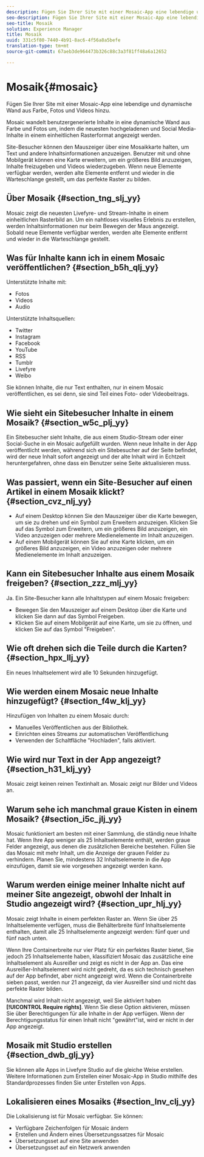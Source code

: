```yaml
---
description: Fügen Sie Ihrer Site mit einer Mosaic-App eine lebendige und dynamische Wand aus Farbe, Fotos und Videos hinzu.
seo-description: Fügen Sie Ihrer Site mit einer Mosaic-App eine lebendige und dynamische Wand aus Farbe, Fotos und Videos hinzu.
seo-title: Mosaik
solution: Experience Manager
title: Mosaik
uuid: 331c5f80-7440-4b91-8ac6-4f56a8a5befe
translation-type: tm+mt
source-git-commit: 67aeb3de964473b326c88c3a3f81ff48a6a12652

---
```



# Mosaik{#mosaic}

Fügen Sie Ihrer Site mit einer Mosaic-App eine lebendige und dynamische Wand aus Farbe, Fotos und Videos hinzu.

Mosaic wandelt benutzergenerierte Inhalte in eine dynamische Wand aus Farbe und Fotos um, indem die neuesten hochgeladenen und Social Media-Inhalte in einem einheitlichen Rasterformat angezeigt werden.

Site-Besucher können den Mauszeiger über eine Mosaikkarte halten, um Text und andere Inhaltsinformationen anzuzeigen. Benutzer mit und ohne Mobilgerät können eine Karte erweitern, um ein größeres Bild anzuzeigen, Inhalte freizugeben und Videos wiederzugeben. Wenn neue Elemente verfügbar werden, werden alte Elemente entfernt und wieder in die Warteschlange gestellt, um das perfekte Raster zu bilden.

## Über Mosaik {#section_tng_slj_yy}

Mosaic zeigt die neuesten Livefyre- und Stream-Inhalte in einem einheitlichen Rasterbild an. Um ein nahtloses visuelles Erlebnis zu erstellen, werden Inhaltsinformationen nur beim Bewegen der Maus angezeigt. Sobald neue Elemente verfügbar werden, werden alte Elemente entfernt und wieder in die Warteschlange gestellt.

## Was für Inhalte kann ich in einem Mosaic veröffentlichen? {#section_b5h_qlj_yy}

Unterstützte Inhalte mit:

* Fotos
* Videos
* Audio

Unterstützte Inhaltsquellen:

* Twitter
* Instagram
* Facebook
* YouTube
* RSS
* Tumblr
* Livefyre
* Weibo

Sie können Inhalte, die nur Text enthalten, nur in einem Mosaic veröffentlichen, es sei denn, sie sind Teil eines Foto- oder Videobeitrags.

## Wie sieht ein Sitebesucher Inhalte in einem Mosaik? {#section_w5c_plj_yy}

Ein Sitebesucher sieht Inhalte, die aus einem Studio-Stream oder einer Social-Suche in ein Mosaic aufgefüllt wurden. Wenn neue Inhalte in der App veröffentlicht werden, während sich ein Sitebesucher auf der Seite befindet, wird der neue Inhalt sofort angezeigt und der alte Inhalt wird in Echtzeit heruntergefahren, ohne dass ein Benutzer seine Seite aktualisieren muss.

## Was passiert, wenn ein Site-Besucher auf einen Artikel in einem Mosaik klickt? {#section_cvz_nlj_yy}

* Auf einem Desktop können Sie den Mauszeiger über die Karte bewegen, um sie zu drehen und ein Symbol zum Erweitern anzuzeigen. Klicken Sie auf das Symbol zum Erweitern, um ein größeres Bild anzuzeigen, ein Video anzuzeigen oder mehrere Medienelemente im Inhalt anzuzeigen.
* Auf einem Mobilgerät können Sie auf eine Karte klicken, um ein größeres Bild anzuzeigen, ein Video anzuzeigen oder mehrere Medienelemente im Inhalt anzuzeigen.

## Kann ein Sitebesucher Inhalte aus einem Mosaik freigeben? {#section_zzz_mlj_yy}

Ja. Ein Site-Besucher kann alle Inhaltstypen auf einem Mosaic freigeben:

* Bewegen Sie den Mauszeiger auf einem Desktop über die Karte und klicken Sie dann auf das Symbol Freigeben.
* Klicken Sie auf einem Mobilgerät auf eine Karte, um sie zu öffnen, und klicken Sie auf das Symbol "Freigeben".

## Wie oft drehen sich die Teile durch die Karten? {#section_hpx_llj_yy}

Ein neues Inhaltselement wird alle 10 Sekunden hinzugefügt.

## Wie werden einem Mosaic neue Inhalte hinzugefügt? {#section_f4w_klj_yy}

Hinzufügen von Inhalten zu einem Mosaic durch:

* Manuelles Veröffentlichen aus der Bibliothek.
* Einrichten eines Streams zur automatischen Veröffentlichung
* Verwenden der Schaltfläche "Hochladen", falls aktiviert.

## Wie wird nur Text in der App angezeigt? {#section_h31_klj_yy}

Mosaic zeigt keinen reinen Textinhalt an. Mosaic zeigt nur Bilder und Videos an.

## Warum sehe ich manchmal graue Kisten in einem Mosaik? {#section_i5c_jlj_yy}

Mosaic funktioniert am besten mit einer Sammlung, die ständig neue Inhalte hat. Wenn Ihre App weniger als 25 Inhaltselemente enthält, werden graue Felder angezeigt, aus denen die zusätzlichen Bereiche bestehen. Füllen Sie das Mosaic mit mehr Inhalt, um die Anzeige der grauen Felder zu verhindern. Planen Sie, mindestens 32 Inhaltselemente in die App einzufügen, damit sie wie vorgesehen angezeigt werden kann.

## Warum werden einige meiner Inhalte nicht auf meiner Site angezeigt, obwohl der Inhalt in Studio angezeigt wird? {#section_upr_hlj_yy}

Mosaic zeigt Inhalte in einem perfekten Raster an. Wenn Sie über 25 Inhaltselemente verfügen, muss die Behälterbreite fünf Inhaltselemente enthalten, damit alle 25 Inhaltselemente angezeigt werden: fünf quer und fünf nach unten.

Wenn Ihre Containerbreite nur vier Platz für ein perfektes Raster bietet, Sie jedoch 25 Inhaltselemente haben, klassifiziert Mosaic das zusätzliche eine Inhaltselement als Ausreißer und zeigt es nicht in der App an. Das eine Ausreißer-Inhaltselement wird nicht gedreht, da es sich technisch gesehen auf der App befindet, aber nicht angezeigt wird. Wenn die Containerbreite sieben passt, werden nur 21 angezeigt, da vier Ausreißer sind und nicht das perfekte Raster bilden.

Manchmal wird Inhalt nicht angezeigt, weil Sie aktiviert haben **[!UICONTROL Require rights]**. Wenn Sie diese Option aktivieren, müssen Sie über Berechtigungen für alle Inhalte in der App verfügen. Wenn der Berechtigungsstatus für einen Inhalt nicht "gewährt"ist, wird er nicht in der App angezeigt.

## Mosaik mit Studio erstellen {#section_dwb_glj_yy}

Sie können alle Apps in Livefyre Studio auf die gleiche Weise erstellen. Weitere Informationen zum Erstellen einer Mosaic-App in Studio mithilfe des Standardprozesses finden Sie unter Erstellen von Apps.

## Lokalisieren eines Mosaiks {#section_lnv_clj_yy}

Die Lokalisierung ist für Mosaic verfügbar. Sie können:

* Verfügbare Zeichenfolgen für Mosaic ändern
* Erstellen und Ändern eines Übersetzungssatzes für Mosaic
* Übersetzungsset auf eine Site anwenden
* Übersetzungsset auf ein Netzwerk anwenden

